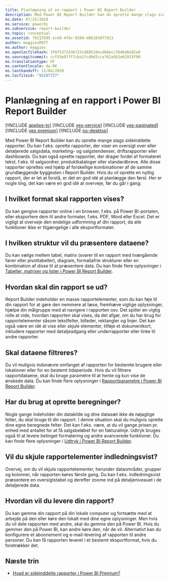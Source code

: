 ```yaml
---
title: Planlægning af en rapport i Power BI Report Builder
description: Med Power BI Report Builder kan du oprette mange slags sideinddelte rapporter. Hvis du vil oprette en nyttig rapport, der er let at forstå, er det en god idé at planlægge den først.
ms.date: 07/25/2019
ms.service: powerbi
ms.subservice: report-builder
ms.topic: conceptual
ms.assetid: 79113505-1ce8-4f8c-9260-d861838f7813
author: maggiesMSFT
ms.author: maggies
ms.openlocfilehash: 3f075372436723cd8952decd68ecc764bd6e92a0
ms.sourcegitcommit: ccf53e87ff7cba1fcd9d2cca761a561e62933f90
ms.translationtype: HT
ms.contentlocale: da-DK
ms.lasthandoff: 11/04/2020
ms.locfileid: "93297727"
---
```

# <a name="planning-a-report-in-power-bi-report-builder"></a>Planlægning af en rapport i Power BI Report Builder

[!INCLUDE [applies-to](../includes/applies-to.md)] [!INCLUDE [yes-service](../includes/yes-service.md)] [!INCLUDE [yes-paginated](../includes/yes-paginated.md)] [!INCLUDE [yes-premium](../includes/yes-premium.md)] [!INCLUDE [no-desktop](../includes/no-desktop.md)] 

Med Power BI Report Builder kan du oprette mange slags sideinddelte rapporter. Du kan f.eks. oprette rapporter, der viser en oversigt over eller detaljerede salgsdata, marketing- og salgstendenser, driftsrapporter eller dashboards. Du kan også oprette rapporter, der drager fordel af formateret tekst, f.eks. til salgsordrer, produktkataloger eller standardbreve. Alle disse rapporter oprettes ved hjælp af forskellige kombinationer af de samme grundlæggende byggesten i Report Builder. Hvis du vil oprette en nyttig rapport, der er let at forstå, er det en god idé at planlægge den først. Her er nogle ting, det kan være en god idé at overveje, før du går i gang:  
  
## <a name="in-what-format-do-you-want-the-report-to-appear"></a>I hvilket format skal rapporten vises?
  
Du kan gengive rapporter online i en browser, f.eks. på Power BI-portalen, eller eksportere dem til andre formater, f.eks. PDF, Word eller Excel. Det er vigtigt at overveje den endelige udformning af din rapport, da alle funktioner ikke er tilgængelige i alle eksportformater. 
  
## <a name="in-what-structure-do-you-want-to-present-the-data"></a>I hvilken struktur vil du præsentere dataene?
  
Du kan vælge mellem tabel, matrix (svarer til en rapport med tværgående faner eller pivottabeller), diagram, formaliafrie strukturer eller en kombination af disse til at præsentere data. Du kan finde flere oplysninger i [Tabeller, matrixer og lister i Power BI Report Builder](report-builder-tables-matrices-lists.md).  
  
## <a name="how-do-you-want-your-report-to-look"></a>Hvordan skal din rapport se ud?
  
Report Builder indeholder en masse rapportelementer, som du kan føje til din rapport for at gøre den nemmere at læse, fremhæve vigtige oplysninger, hjælpe din målgruppe med at navigere i rapporten osv. Det spiller en vigtig rolle at vide, hvordan rapporten skal vises, da det afgør, om du har brug for rapportelementer såsom tekstfelter, billeder, rektangler og linjer. Det kan også være en idé at vise eller skjule elementer, tilføje et dokumentkort, inkludere rapporter med detaljeadgang eller underrapporter eller linke til andre rapporter.   
  
## <a name="should-the-data-be-filtered"></a>Skal dataene filtreres?
  
Du vil muligvis indsnævre omfanget af rapporten for bestemte brugere eller lokationer eller for en bestemt tidsperiode. Hvis du vil filtrere rapportdataene, skal du bruge parametre til at hente og kun vise de ønskede data. Du kan finde flere oplysninger i [Rapportparametre i Power BI Report Builder](paginated-reports-parameters.md).  
  
## <a name="do-you-need-to-create-calculations"></a>Har du brug at oprette beregninger? 
  
Nogle gange indeholder din datakilde og dine datasæt ikke de nøjagtige felter, du skal bruge til din rapport. I denne situation skal du muligvis oprette dine egne beregnede felter. Det kan f.eks. være, at du vil gange prisen pr. enhed med antallet for at få salgsbeløbet for en fakturalinje. Udtryk bruges også til at levere betinget formatering og andre avancerede funktioner. Du kan finde flere oplysninger i [Udtryk i Power BI Report Builder](report-builder-expressions.md).  
  
## <a name="do-you-want-to-hide-report-items-initially"></a>Vil du skjule rapportelementer indledningsvist?
  
Overvej, om du vil skjule rapportelementer, herunder dataområder, grupper og kolonner, når rapporten køres første gang. Du kan f.eks. indledningsvist præsentere en oversigtstabel og derefter zoome ind på detaljeniveauet i de detaljerede data. 
  
## <a name="how-are-you-going-to-deliver-your-report"></a>Hvordan vil du levere din rapport?  
  
Du kan gemme din rapport på din lokale computer og fortsætte med at arbejde på den eller køre den lokalt med dine egne oplysninger. Men hvis du vil dele rapporten med andre, skal du gemme den på Power BI. Hvis du gemmer den på Power BI, kan andre køre den, når de vil. Alternativt kan du konfigurere et abonnement og e-mail-levering af rapporten til andre personer. Du kan få rapporten leveret i et bestemt eksportformat, hvis du foretrækker det. 
  
## <a name="next-steps"></a>Næste trin

- [Hvad er sideinddelte rapporter i Power BI Premium?](paginated-reports-report-builder-power-bi.md)
